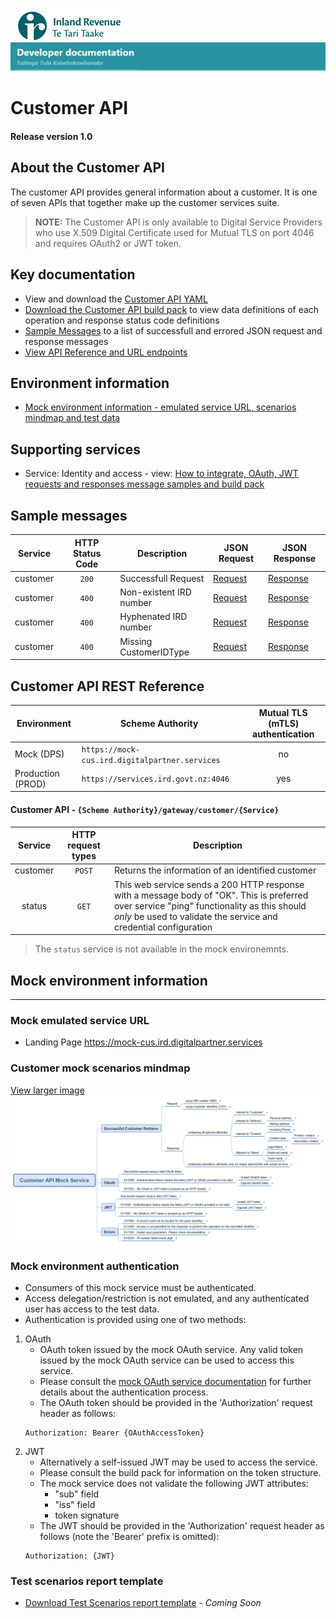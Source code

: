 
![IRD logo](../../Images/IRlogo.gif)
![Software Dev](../../Images/SoftwareDev.png)

# Customer API 

#### Release version 1.0

## About the Customer API 

The customer API provides general information about a customer. It is one of seven APIs that together make up the customer services suite. 

>**NOTE:** The Customer API is only available to Digital Service Providers who use X.509 Digital Certificate used for Mutual TLS on port 4046 and requires OAuth2 or JWT token.

## Key documentation

* View and download the [Customer API YAML](Customer%202020-09-30.yaml)
* [Download the Customer API build pack](Build%20pack%20-%20Customer%20API.pdf) to view data definitions of each operation and response status code definitions
* [Sample Messages](#Sample-Messages) to a list of successfull and errored JSON request and response messages 	
* [View API Reference and URL endpoints](#Customer-API-REST-Reference)	

## Environment information

* [Mock environment information - emulated service URL, scenarios mindmap and test data](#mock-environment-information)

## Supporting services

* Service: Identity and access - view: [How to integrate, OAuth, JWT requests and responses message samples and build pack](https://github.com/InlandRevenue/Gateway_Services-Access/tree/master/Identity%20and%20Access)

<a name="Sample-Messages"></a>
## Sample messages

| Service | HTTP Status Code| Description | JSON Request | JSON Response | 
| -- | :--: | -- | -- | -- | 
| customer | `200` | Successfull Request | [Request](sample%20messages/POST_200_customer_request.json) | [Response](sample%20messages/POST_200_customer_response.json) | 
| customer | `400` | Non-existent IRD number | [Request](sample%20messages/POST_400_customer_CST404_non-existent_IRD_number_request.json) | [Response](sample%20messages/POST_400_customer_CST404_non-existent_IRD_number_response.json) |
| customer | `400` | Hyphenated IRD number | [Request](sample%20messages/POST_400_customer_EV1100_hyphenated_IRD_number_request.json) | [Response](sample%20messages/POST_400_customer_EV1100_hyphenated_IRD_number_response.json) |
| customer | `400` | Missing CustomerIDType | [Request](sample%20messages/POST_400_customer_EV1100_missing_CustomerIDType_request.json) | [Response](sample%20messages/POST_400_customer_EV1100_missing_CustomerIDType_response.json) |


<a name="Customer-API-REST-Reference"></a>
## Customer API REST Reference

| Environment | Scheme Authority | Mutual TLS (mTLS) authentication |
| --- | --- | :---: |
| Mock (DPS)| `https://mock-cus.ird.digitalpartner.services`| no |
| Production (PROD) | `https://services.ird.govt.nz:4046`| yes |

#### Customer API - `{Scheme Authority}/gateway/customer/{Service}`
| Service | HTTP request types | Description | 
| :--: | :--: | -- |
| customer | `POST` | Returns the information of an identified customer |
| status | `GET` | This web service sends a 200 HTTP response with a message body of "OK". This is preferred over service "ping" functionality as this should *only* be used to validate the service and credential configuration | 

> The `status` service is not available in the mock environemnts. 

<a name="mock-environment-information"></a>
## Mock environment information
---

### Mock emulated service URL
* Landing Page https://mock-cus.ird.digitalpartner.services 

### Customer mock scenarios mindmap

[View larger image](../images/Customer%20API%20Mock%20Service.png)
![Mock Scenarios](../images/Customer%20API%20Mock%20Service.png)

### Mock environment authentication
* Consumers of this mock service must be authenticated.
* Access delegation/restriction is not emulated, and any authenticated user has access to the test data.
* Authentication is provided using one of two methods:
 1. OAuth
	* OAuth token issued by the mock OAuth service. Any valid token issued by the mock OAuth service can be used to access this service.
	* Please consult the [mock OAuth service documentation](https://mock-oauth.ird.digitalpartner.services/) for further details about the authentication process.
	* The OAuth token should be provided in the 'Authorization' request header as follows:
	```
	Authorization: Bearer {OAuthAccessToken}
	```
 2. JWT
	* Alternatively a self-issued JWT may be used to access the service.
	* Please consult the build pack for information on the token structure.
	* The mock service does not validate the following JWT attributes:
		* "sub" field
		* "iss" field
		* token signature
	* The JWT should be provided in the 'Authorization' request header as follows (note the 'Bearer' prefix is omitted):
	```
	Authorization: {JWT}
	```

### Test scenarios report template
* [Download Test Scenarios report template](Customer%20API-%20Test%20Report%20Template.docx) - *Coming Soon*



